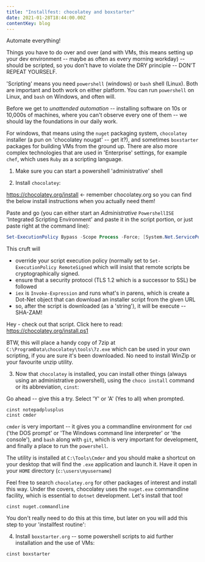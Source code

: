 ```yaml
---
title: "Installfest: chocolatey and boxstarter"
date: 2021-01-28T18:44:00.00Z
contentKey: blog
---
```


Automate everything!

Things you have to do over and over (and with VMs, this means setting up your dev environment -- maybe as often as every morning workday) -- should be scripted, so you don't have to violate the DRY principle -- DON'T REPEAT YOURSELF.

'Scripting' means you need `powershell` (windows) or `bash` shell (Linux).  Both are important and both work on either platform.  You can run `powershell` on Linux, and `bash` on Windows, and often will.

Before we get to *unattended automation* -- installing software on 10s or 10,000s of machines, where you can't observe every one of them -- we should lay the foundations in our daily work.

For windows, that means using the `nuget` packaging system, `chocolatey` installer (a pun on 'chocolatey nougat' -- get it?), and sometimes `boxstarter` packages for building VMs from the ground up.  There are also more complex technologies that are used in 'Enterprise' settings, for example `chef`, which uses `Ruby` as a scripting language.

1. Make sure you can start a powershell 'administrative' shell

2. Install `chocolatey`:

https://chocolatey.org/install <- remember chocolatey.org so you can find the below install instructions when you actually need them!

Paste and go (you can either start an *Administrative* `PowershellISE` 'Integrated Scripting Environment' and paste it in the script portion, or just paste right at the command line):

```powershell
Set-ExecutionPolicy Bypass -Scope Process -Force; [System.Net.ServicePointManager]::SecurityProtocol = [System.Net.ServicePointManager]::SecurityProtocol -bor 3072; iex ((New-Object System.Net.WebClient).DownloadString('https://chocolatey.org/install.ps1'))
```

This cruft will

- override your script execution policy (normally set to `Set-ExecutionPolicy RemoteSigned` which will insist that remote scripts be cryptographically signed.
- ensure that a security protocol (TLS 1.2 which is a successor to SSL) be followed
- `iex` is `Invoke-Expression` and runs what's in parens, which is create a Dot-Net object that can download an installer script from the given URL
- so, after the script is downloaded (as a 'string'), it will be execute -- SHA-ZAM!

Hey - check out that script.  Click here to read: https://chocolatey.org/install.ps1

BTW, this will place a handy copy of 7zip at `C:\ProgramData\chocolatey\tools\7z.exe` which can be used in your own scripting, if you are sure it's been downloaded.  No need to install WinZip or your favourite unzip utility.

3. Now that `chocolatey` is installed, you can install other things (always using an administrative powershell), using the `choco install` command or its abbreviation, `cinst`:

Go ahead -- give this a try.  Select 'Y' or 'A' (Yes to all) when prompted.

```
cinst notepadplusplus
cinst cmder
```

`cmder` is very important -- it gives you a commandline environment for `cmd` ('the DOS prompt' or 'The Windows command line interpreter' or 'the console'), and `bash` along with `git`, which is very important for development, and finally a place to run the `powershell`.

The utility is installed at `C:\Tools\Cmder` and you should make a shortcut on your desktop that will find the `.exe` application and launch it.  Have it open in your `HOME` directory (`c:\users\myusername`)

Feel free to search `chocolatey.org` for other packages of interest and install this way.  Under the covers, chocolatey uses the `nuget.exe` commandline facility, which is essential to `dotnet` development.  Let's install that too!

```
cinst nuget.commandline
```

You don't really need to do this at this time, but later on you will add this step to your 'installfest routine':

4. Install `boxstarter.org` -- some powershell scripts to aid further installation and the use of VMs:

```
cinst boxstarter
```
